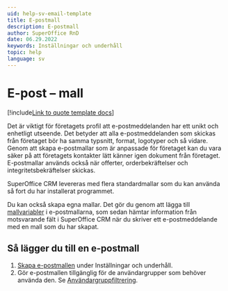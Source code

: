 ```yaml
---
uid: help-sv-email-template
title: E-postmall
description: E-postmall
author: SuperOffice RnD
date: 06.29.2022
keywords: Inställningar och underhåll
topic: help
language: sv
---
```


# E-post – mall

[!include[Link to quote template docs](includes/learn-quote-templates.md)]

Det är viktigt för företagets profil att e-postmeddelanden har ett unikt och enhetligt utseende. Det betyder att alla e-postmeddelanden som skickas från företaget bör ha samma typsnitt, format, logotyper och så vidare. Genom att skapa e-postmallar som är anpassade för företaget kan du vara säker på att företagets kontakter lätt känner igen dokument från företaget. E-postmallar används också när offerter, orderbekräftelser och integritetsbekräftelser skickas.

SuperOffice CRM levereras med flera standardmallar som du kan använda så fort du har installerat programmet.

Du kan också skapa egna mallar. Det gör du genom att lägga till [mallvariabler][2] i e-postmallarna, som sedan hämtar information från motsvarande fält i SuperOffice CRM när du skriver ett e-postmeddelande med en mall som du har skapat.

## Så lägger du till en e-postmall

1. [Skapa e-postmallen][4] under Inställningar och underhåll.
1. Gör e-postmallen tillgänglig för de användargrupper som behöver använda den. Se [Användargruppfiltrering][5].

<!-- Referenced links -->
[2]: ../../../document/templates/learn/template-variables.md
[4]: add-email-template.md
[5]: organize/user-group-filtering.md

<!-- Referenced images -->
